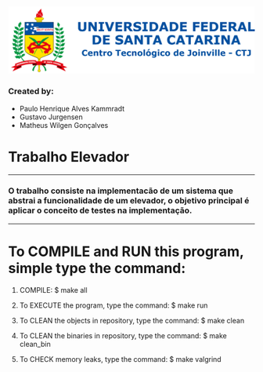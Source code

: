 ![Logo UFSC](/Imagens/brasao_CTJ.png)

### Created by:
- Paulo Henrique Alves Kammradt
- Gustavo Jurgensen
- Matheus Wilgen Gonçalves

# Trabalho Elevador
---
### O trabalho consiste na implementacão de um sistema que abstrai a funcionalidade de um elevador, o objetivo principal é aplicar o conceito de testes na implementação.
---

# To COMPILE and RUN this program, simple type the command:
1. COMPILE:
$ make all

2. To EXECUTE the program, type the command:
$ make run

3. To CLEAN the objects in repository, type the command:
$ make clean

4. To CLEAN the binaries in repository, type the command:
$ make clean_bin

5. To CHECK memory leaks, type the command:
$ make valgrind
